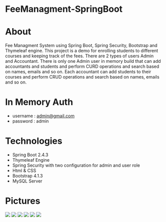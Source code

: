# FeeManagment-SpringBoot

# About
Fee Managment System using Spring Boot, Spring Security, Bootstrap and Thymeleaf engine.
This project is a demo for enrolling students to different courses and keeping track of the fees.
There are 2 types of users Admin and Accountant.
There is only one Admin user in memory build that can add accountants and students and perform CURD operations and search based on names, emails and so on.
Each accountant can add students to their courses and perform CRUD operations and search based on names, emails and so on.

 # In Memory Auth 
  - username : admin@gmail.com
  - password : admin

# Technologies
- Spring Boot 2.4.3
- Thymeleaf Engine 
- Spring Security with two configuration for admin and user role
- Html & CSS 
- Bootstrap 4.1.3
- MySQL Server

# Pictures

<img src="https://i.imgur.com/viWlj7d.png">
<img src="https://imgur.com/2DRWnLG.png">
<img src="https://imgur.com/BMqSF4r.png">
<img src="https://imgur.com/tLUPLLk.png">
<img src="https://imgur.com/wZ7bQ9s.png">
<img src="https://imgur.com/0MZKZrE.png">
